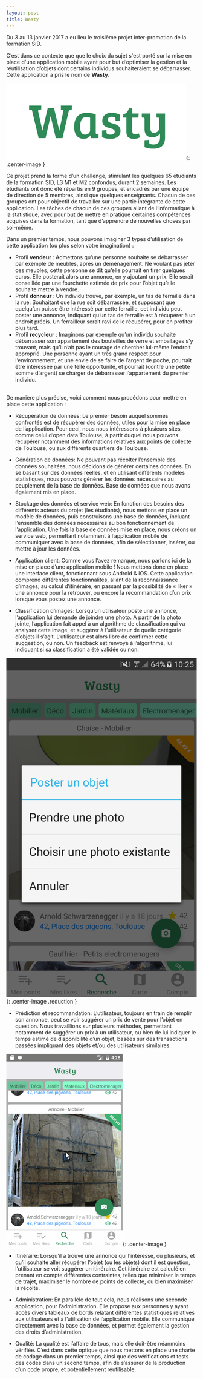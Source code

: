 ```yaml
---
layout: post
title: Wasty
---
```

Du 3 au 13 janvier 2017 a eu lieu le troisième projet inter-promotion de la formation SID.

C’est dans ce contexte que que le choix du sujet s'est porté sur la mise en place d'une application mobile ayant pour but d’optimiser la gestion et la réutilisation d’objets dont certains individus souhaiteraient se débarrasser. 
Cette application a pris le nom de **Wasty**.

![Geometric pattern with fading gradient](/img/Wasty.png){: .center-image }

Ce projet prend la forme d’un challenge, stimulant les quelques 65 étudiants de la formation SID, L3 M1 et M2 confondus, durant 2 semaines.
Les étudiants ont donc été répartis en 9 groupes, et encadrés par une équipe de direction de 5 membres, ainsi que quelques enseignants. Chacun de ces groupes ont pour objectif de travailler sur une partie intégrante de cette application. Les tâches de chacun de ces groupes allant de l’informatique à la statistique, avec pour but de mettre en pratique certaines compétences acquises dans la formation, tant que d’apprendre de nouvelles choses par soi-même.

Dans un premier temps, nous pouvons imaginer 3 types d’utilisation de cette application (ou plus selon votre imagination) :

-	Profil **vendeur** : Admettons qu’une personne souhaite se débarrasser par exemple de meubles, après un déménagement. Ne voulant pas jeter ces meubles, cette personne se dit qu’elle pourrait en tirer quelques euros. Elle posterait alors une annonce, en y ajoutant un prix. Elle serait conseillée par une fourchette estimée de prix pour l’objet qu’elle souhaite mettre à vendre.<br/>
-	Profil **donneur** : Un individu trouve, par exemple, un tas de ferraille dans la rue. Souhaitant que la rue soit débarrassée, et supposant que quelqu’un puisse être intéressé par cette ferraille, cet individu peut poster une annonce, indiquant qu’un tas de ferraille est à récupérer à un endroit précis. Un ferrailleur serait ravi de le récupérer, pour en profiter plus tard.<br/>
-	Profil **recycleur** : Imaginons par exemple qu’un individu souhaite débarrasser son appartement des bouteilles de verre et emballages s’y trouvant, mais qu’il n’ait pas le courage de chercher lui-même l’endroit approprié. Une personne ayant un très grand respect pour l’environnement, et une envie de se faire de l’argent de poche, pourrait être intéressée par une telle opportunité, et pourrait (contre une petite somme d’argent) se charger de débarrasser l’appartement du premier individu.<br/>

<br/>
De manière plus précise, voici comment nous procédons pour mettre en place cette application :

* Récupération de données:
Le premier besoin auquel sommes confrontés est de récupérer des données, utiles pour la mise en place de l’application. Pour ceci, nous nous intéressons à plusieurs sites, comme celui d’open data Toulouse, à partir duquel nous pouvons récupérer notamment des informations relatives aux points de collecte de Toulouse, ou aux différents quartiers de Toulouse.<br/>

* Génération de données:
Ne pouvant pas récolter l’ensemble des données souhaitées, nous décidons de générer certaines données. En se basant sur des données réelles, et en utilisant différents modèles statistiques, nous pouvons générer les données nécessaires au peuplement de la base de données. Base de données que nous avons également mis en place.<br/>

* Stockage des données et service web:
En fonction des besoins des différents acteurs du projet (les étudiants), nous mettons en place un modèle de données, puis construisons une base de données, incluant l’ensemble des données nécessaires au bon fonctionnement de l’application. Une fois la base de données mise en place, nous créons un service web, permettant notamment à l’application mobile de communiquer avec la base de données, afin de sélectionner, insérer, ou mettre à jour les données.<br/>

* Application client:
Comme vous l’avez remarqué, nous parlons ici de la mise en place d’une application mobile ! Nous mettons donc en place une interface client, fonctionnant sous Android & iOS. Cette application comprend différentes fonctionnalités, allant de la reconnaissance d’images, au calcul d’itinéraire, en passant par la possibilité de « liker » une annonce pour la retrouver, ou encore la recommandation d’un prix lorsque vous postez une annonce.<br/>

* Classification d’images:
Lorsqu’un utilisateur poste une annonce, l’application lui demande de joindre une photo. A partir de la photo jointe, l’application fait appel à un algorithme de classification qui va analyser cette image, et suggérer à l’utilisateur de quelle catégorie d’objets il s’agit. L’utilisateur est alors libre de confirmer cette suggestion, ou non. Un feedback est renvoyé à l’algorithme, lui indiquant si sa classification a été validée ou non.<br/>

![poster une annonce](/img/poster.png){: .center-image .reduction }

* Prédiction et recommandation:
L’utilisateur, toujours en train de remplir son annonce, peut se voir suggérer un prix de vente pour l’objet en question. Nous travaillions sur plusieurs méthodes, permettant notamment de suggérer un prix à un utilisateur, ou bien de lui indiquer le temps estimé de disponibilité d’un objet, basées sur des transactions passées impliquant des objets et/ou des utilisateurs similaires.<br/>

![rechercher itineraire](/img/rechercheCarte.gif){: .center-image }

* Itinéraire:
Lorsqu’il a trouvé une annonce qui l’intéresse, ou plusieurs, et qu’il souhaite aller récupérer l’objet (ou les objets) dont il est question, l’utilisateur se voit suggérer un itinéraire. Cet itinéraire est calculé en prenant en compte différentes contraintes, telles que minimiser le temps de trajet, maximiser le nombre de points de collecte, ou bien maximiser la récolte.<br/>

* Administration:
En parallèle de tout cela, nous réalisons une seconde application, pour l’administration. Elle propose aux personnes y ayant accès divers tableaux de bords relatant différentes statistiques relatives aux utilisateurs et à l’utilisation de l’application mobile. Elle communique directement avec la base de données, et permet également la gestion des droits d’administration.<br/>

* Qualité:
La qualité est l’affaire de tous, mais elle doit-être néanmoins vérifiée. C’est dans cette optique que nous mettons en place une charte de codage dans un premier temps, ainsi que des vérifications et tests des codes dans un second temps, afin de s’assurer de la production d’un code propre, et potentiellement réutilisable.<br/>


<style>
.center-image
{
    display: block;
    margin-left: auto;
    margin-right: auto;
}

</style>